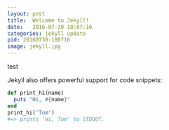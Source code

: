 ```yaml
---
layout: post
title:  Welcome to Jekyll!
date:   2016-07-30 18:07:16
categories: jekyll update
pid: 20160730-180716
image: jekyll.jpg
---
```

test

Jekyll also offers powerful support for code snippets:

```ruby
def print_hi(name)
  puts "Hi, #{name}"
end
print_hi('Tom')
#=> prints 'Hi, Tom' to STDOUT.
```
